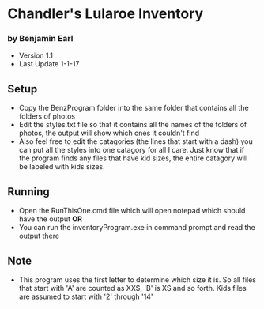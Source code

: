 # Chandler's Lularoe Inventory
### by Benjamin Earl

- Version 1.1 
- Last Update 1-1-17

## Setup
- Copy the BenzProgram folder into the same folder that contains all the folders of photos
- Edit the styles.txt file so that it contains all the names of the folders of photos, the output will show which ones it couldn't find
- Also feel free to edit the catagories (the lines that start with a dash) you can put all the styles into one catagory for all I care. Just know that if the program finds any files that have kid sizes, the entire catagory will be labeled with kids sizes.

## Running
- Open the RunThisOne.cmd file which will open notepad which should have the output
  **OR**
- You can run the inventoryProgram.exe in command prompt and read the output there

## Note
- This program uses the first letter to determine which size it is. So all files that start with 'A' are counted as XXS, 'B' is XS and so forth. Kids files are assumed to start with '2' through '14'
